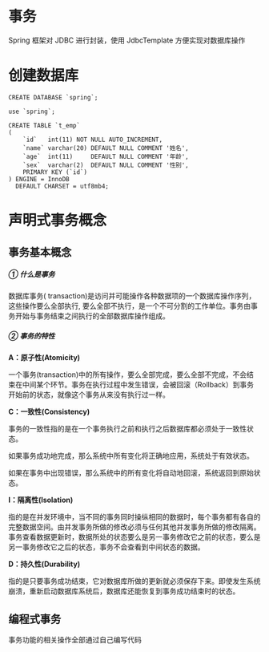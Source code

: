 # 事务

Spring 框架对 JDBC 进行封装，使用 JdbcTemplate 方便实现对数据库操作

# 创建数据库

```mysql
CREATE DATABASE `spring`;

use `spring`;

CREATE TABLE `t_emp`
(
    `id`   int(11) NOT NULL AUTO_INCREMENT,
    `name` varchar(20) DEFAULT NULL COMMENT '姓名',
    `age`  int(11)     DEFAULT NULL COMMENT '年龄',
    `sex`  varchar(2)  DEFAULT NULL COMMENT '性别',
    PRIMARY KEY (`id`)
) ENGINE = InnoDB
  DEFAULT CHARSET = utf8mb4;
```

# 声明式事务概念

## 事务基本概念

##### ① 什么是事务

数据库事务( transaction)是访问并可能操作各种数据项的一个数据库操作序列，这些操作要么全部执行,
要么全部不执行，是一个不可分割的工作单位。事务由事务开始与事务结束之间执行的全部数据库操作组成。

##### ② 事务的特性

**A：原子性(Atomicity)**

一个事务(transaction)中的所有操作，要么全部完成，要么全部不完成，不会结束在中间某个环节。事务在执行过程中发生错误，会被回滚（Rollback）到事务开始前的状态，就像这个事务从来没有执行过一样。

**C：一致性(Consistency)**

事务的一致性指的是在一个事务执行之前和执行之后数据库都必须处于一致性状态。

如果事务成功地完成，那么系统中所有变化将正确地应用，系统处于有效状态。

如果在事务中出现错误，那么系统中的所有变化将自动地回滚，系统返回到原始状态。

**I：隔离性(Isolation)**

指的是在并发环境中，当不同的事务同时操纵相同的数据时，每个事务都有各自的完整数据空间。由并发事务所做的修改必须与任何其他并发事务所做的修改隔离。事务查看数据更新时，数据所处的状态要么是另一事务修改它之前的状态，要么是另一事务修改它之后的状态，事务不会查看到中间状态的数据。

**D：持久性(Durability)**

指的是只要事务成功结束，它对数据库所做的更新就必须保存下来。即使发生系统崩溃，重新启动数据库系统后，数据库还能恢复到事务成功结束时的状态。

## 编程式事务

事务功能的相关操作全部通过自己编写代码